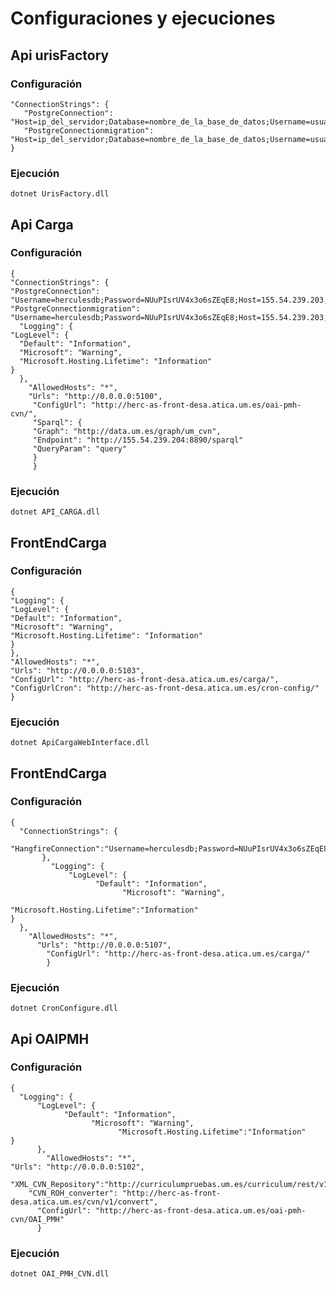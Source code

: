 # Configuraciones y ejecuciones 
## Api urisFactory
### Configuración
 >
    "ConnectionStrings": {
       "PostgreConnection": "Host=ip_del_servidor;Database=nombre_de_la_base_de_datos;Username=usuario;Password=contraseña",
       "PostgreConnectionmigration": "Host=ip_del_servidor;Database=nombre_de_la_base_de_datos;Username=usuario;Password=contraseña"
    }
  ### Ejecución
    dotnet UrisFactory.dll
## Api Carga
### Configuración

    { 
    "ConnectionStrings": {
    "PostgreConnection": "Username=herculesdb;Password=NUuPIsrUV4x3o6sZEqE8;Host=155.54.239.203;Port=5432;Database=herculesdb;Pooling=true",
    "PostgreConnectionmigration": "Username=herculesdb;Password=NUuPIsrUV4x3o6sZEqE8;Host=155.54.239.203;Port=5432;Database=herculesdb;Pooling=true"},
      "Logging": {
    "LogLevel": {
      "Default": "Information",
      "Microsoft": "Warning",
      "Microsoft.Hosting.Lifetime": "Information"
    }
      },
        "AllowedHosts": "*",
        "Urls": "http://0.0.0.0:5100",
         "ConfigUrl": "http://herc-as-front-desa.atica.um.es/oai-pmh-cvn/",
         "Sparql": {
         "Graph": "http://data.um.es/graph/um_cvn",
         "Endpoint": "http://155.54.239.204:8890/sparql"
         "QueryParam": "query"
         }
         }

  ### Ejecución
    dotnet API_CARGA.dll
## FrontEndCarga
### Configuración
 >
    {
    "Logging": {
    "LogLevel": {
    "Default": "Information",
    "Microsoft": "Warning",
    "Microsoft.Hosting.Lifetime": "Information"
    }
    },
    "AllowedHosts": "*",
    "Urls": "http://0.0.0.0:5103",
    "ConfigUrl": "http://herc-as-front-desa.atica.um.es/carga/",
    "ConfigUrlCron": "http://herc-as-front-desa.atica.um.es/cron-config/"
    }
  ### Ejecución
    dotnet ApiCargaWebInterface.dll
   
   ## FrontEndCarga
### Configuración
    {
      "ConnectionStrings": {
          "HangfireConnection":"Username=herculesdb;Password=NUuPIsrUV4x3o6sZEqE8;Host=155.54.239.203;Port=5432;Database=herculesdb;Pooling=true"
           },
             "Logging": {
                 "LogLevel": {
                       "Default": "Information",
                             "Microsoft": "Warning",
                                   "Microsoft.Hosting.Lifetime":"Information"
    }
      },
        "AllowedHosts": "*",
          "Urls": "http://0.0.0.0:5107",
            "ConfigUrl": "http://herc-as-front-desa.atica.um.es/carga/"
            }
  ### Ejecución
    dotnet CronConfigure.dll
 ## Api OAIPMH
### Configuración
    {
      "Logging": {
          "LogLevel": {
                "Default": "Information",
                      "Microsoft": "Warning",
                            "Microsoft.Hosting.Lifetime":"Information"
    }
          },
            "AllowedHosts": "*",
    "Urls": "http://0.0.0.0:5102",
      "XML_CVN_Repository":"http://curriculumpruebas.um.es/curriculum/rest/v1/auth/",
        "CVN_ROH_converter": "http://herc-as-front-desa.atica.um.es/cvn/v1/convert",
          "ConfigUrl": "http://herc-as-front-desa.atica.um.es/oai-pmh-cvn/OAI_PMH"
          }
  ### Ejecución
    dotnet OAI_PMH_CVN.dll